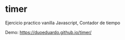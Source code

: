 # timer
Ejercicio practico vanilla Javascript, Contador de tiempo

Demo: https://duoeduardo.github.io/timer/
